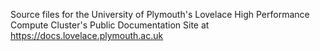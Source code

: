 Source files for the University of Plymouth's Lovelace High Performance Compute Cluster's Public Documentation Site at https://docs.lovelace.plymouth.ac.uk
